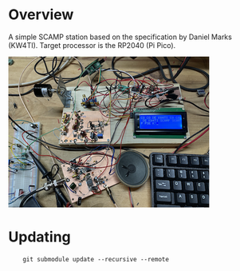 Overview
========

A simple SCAMP station based on the specification by Daniel Marks (KW4TI).  Target processor
is the RP2040 (Pi Pico).

![alt](docs/img.png)


Updating
========
        git submodule update --recursive --remote

